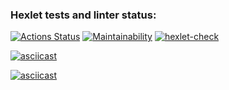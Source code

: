 ### Hexlet tests and linter status:
[![Actions Status](https://github.com/immortal-p/frontend-project-46/actions/workflows/hexlet-check.yml/badge.svg)](https://github.com/immortal-p/frontend-project-46/actions)
[![Maintainability](https://qlty.sh/badges/a44266a4-3c47-4c8a-b7c6-1c08be87a211/maintainability.svg)](https://qlty.sh/gh/immortal-p/projects/frontend-project-46)
[![hexlet-check](https://github.com/immortal-p/frontend-project-46/actions/workflows/hexlet-check.yml/badge.svg)](https://github.com/immortal-p/frontend-project-46/actions/workflows/hexlet-check.yml)

[![asciicast](https://asciinema.org/a/rPJAKzGuHHYNXY2ogbQiGiPGd.svg)](https://asciinema.org/a/rPJAKzGuHHYNXY2ogbQiGiPGd)

[![asciicast](https://asciinema.org/a/WULQOYkHxTC5ZGxaJCIJhunrP.svg)](https://asciinema.org/a/WULQOYkHxTC5ZGxaJCIJhunrP)